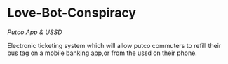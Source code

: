 # Love-Bot-Conspiracy
*Putco App &amp; USSD*

Electronic ticketing system which will allow putco commuters to refill their bus tag on a mobile banking app,or from the ussd on their phone.
